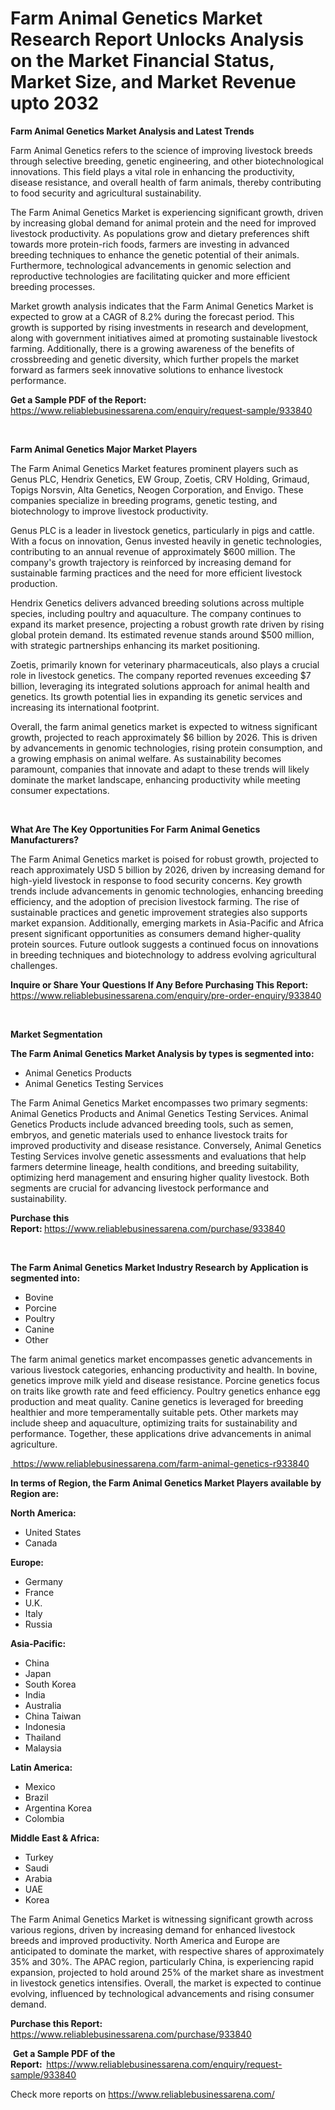 <p><h1>Farm Animal Genetics Market Research Report Unlocks Analysis on the Market Financial Status, Market Size, and Market Revenue upto 2032</h1></p><p><strong>Farm Animal Genetics Market Analysis and Latest Trends</strong></p>
<p><p>Farm Animal Genetics refers to the science of improving livestock breeds through selective breeding, genetic engineering, and other biotechnological innovations. This field plays a vital role in enhancing the productivity, disease resistance, and overall health of farm animals, thereby contributing to food security and agricultural sustainability.</p><p>The Farm Animal Genetics Market is experiencing significant growth, driven by increasing global demand for animal protein and the need for improved livestock productivity. As populations grow and dietary preferences shift towards more protein-rich foods, farmers are investing in advanced breeding techniques to enhance the genetic potential of their animals. Furthermore, technological advancements in genomic selection and reproductive technologies are facilitating quicker and more efficient breeding processes.</p><p>Market growth analysis indicates that the Farm Animal Genetics Market is expected to grow at a CAGR of 8.2% during the forecast period. This growth is supported by rising investments in research and development, along with government initiatives aimed at promoting sustainable livestock farming. Additionally, there is a growing awareness of the benefits of crossbreeding and genetic diversity, which further propels the market forward as farmers seek innovative solutions to enhance livestock performance.</p></p>
<p><strong>Get a Sample PDF of the Report:&nbsp;</strong> <a href="https://www.reliablebusinessarena.com/enquiry/request-sample/933840?utm_campaign=3262&utm_medium=2&utm_source=Github&utm_content=ia&utm_term=07032025&utm_id=farm-animal-genetics">https://www.reliablebusinessarena.com/enquiry/request-sample/933840</a></p>
<p>&nbsp;</p>
<p><strong>Farm Animal Genetics Major Market Players</strong></p>
<p><p>The Farm Animal Genetics Market features prominent players such as Genus PLC, Hendrix Genetics, EW Group, Zoetis, CRV Holding, Grimaud, Topigs Norsvin, Alta Genetics, Neogen Corporation, and Envigo. These companies specialize in breeding programs, genetic testing, and biotechnology to improve livestock productivity.</p><p>Genus PLC is a leader in livestock genetics, particularly in pigs and cattle. With a focus on innovation, Genus invested heavily in genetic technologies, contributing to an annual revenue of approximately $600 million. The company's growth trajectory is reinforced by increasing demand for sustainable farming practices and the need for more efficient livestock production.</p><p>Hendrix Genetics delivers advanced breeding solutions across multiple species, including poultry and aquaculture. The company continues to expand its market presence, projecting a robust growth rate driven by rising global protein demand. Its estimated revenue stands around $500 million, with strategic partnerships enhancing its market positioning.</p><p>Zoetis, primarily known for veterinary pharmaceuticals, also plays a crucial role in livestock genetics. The company reported revenues exceeding $7 billion, leveraging its integrated solutions approach for animal health and genetics. Its growth potential lies in expanding its genetic services and increasing its international footprint.</p><p>Overall, the farm animal genetics market is expected to witness significant growth, projected to reach approximately $6 billion by 2026. This is driven by advancements in genomic technologies, rising protein consumption, and a growing emphasis on animal welfare. As sustainability becomes paramount, companies that innovate and adapt to these trends will likely dominate the market landscape, enhancing productivity while meeting consumer expectations.</p></p>
<p>&nbsp;</p>
<p><strong>What Are The Key Opportunities For Farm Animal Genetics Manufacturers?</strong></p>
<p><p>The Farm Animal Genetics market is poised for robust growth, projected to reach approximately USD 5 billion by 2026, driven by increasing demand for high-yield livestock in response to food security concerns. Key growth trends include advancements in genomic technologies, enhancing breeding efficiency, and the adoption of precision livestock farming. The rise of sustainable practices and genetic improvement strategies also supports market expansion. Additionally, emerging markets in Asia-Pacific and Africa present significant opportunities as consumers demand higher-quality protein sources. Future outlook suggests a continued focus on innovations in breeding techniques and biotechnology to address evolving agricultural challenges.</p></p>
<p><strong>Inquire or Share Your Questions If Any Before Purchasing This Report:</strong> <a href="https://www.reliablebusinessarena.com/enquiry/pre-order-enquiry/933840?utm_campaign=3262&utm_medium=2&utm_source=Github&utm_content=ia&utm_term=07032025&utm_id=farm-animal-genetics">https://www.reliablebusinessarena.com/enquiry/pre-order-enquiry/933840</a></p>
<p>&nbsp;</p>
<p><strong>Market Segmentation</strong></p>
<p><strong>The Farm Animal Genetics Market Analysis by types is segmented into:</strong></p>
<p><ul><li>Animal Genetics Products</li><li>Animal Genetics Testing Services</li></ul></p>
<p><p>The Farm Animal Genetics Market encompasses two primary segments: Animal Genetics Products and Animal Genetics Testing Services. Animal Genetics Products include advanced breeding tools, such as semen, embryos, and genetic materials used to enhance livestock traits for improved productivity and disease resistance. Conversely, Animal Genetics Testing Services involve genetic assessments and evaluations that help farmers determine lineage, health conditions, and breeding suitability, optimizing herd management and ensuring higher quality livestock. Both segments are crucial for advancing livestock performance and sustainability.</p></p>
<p><strong>Purchase this Report:&nbsp;</strong><a href="https://www.reliablebusinessarena.com/purchase/933840?utm_campaign=3262&utm_medium=2&utm_source=Github&utm_content=ia&utm_term=07032025&utm_id=farm-animal-genetics">https://www.reliablebusinessarena.com/purchase/933840</a></p>
<p>&nbsp;</p>
<p><strong>The Farm Animal Genetics Market Industry Research by Application is segmented into:</strong></p>
<p><ul><li>Bovine</li><li>Porcine</li><li>Poultry</li><li>Canine</li><li>Other</li></ul></p>
<p><p>The farm animal genetics market encompasses genetic advancements in various livestock categories, enhancing productivity and health. In bovine, genetics improve milk yield and disease resistance. Porcine genetics focus on traits like growth rate and feed efficiency. Poultry genetics enhance egg production and meat quality. Canine genetics is leveraged for breeding healthier and more temperamentally suitable pets. Other markets may include sheep and aquaculture, optimizing traits for sustainability and performance. Together, these applications drive advancements in animal agriculture.</p></p>
<p><a href="https://www.reliablebusinessarena.com/farm-animal-genetics-r933840?utm_campaign=3262&utm_medium=2&utm_source=Github&utm_content=ia&utm_term=07032025&utm_id=farm-animal-genetics">&nbsp;https://www.reliablebusinessarena.com/farm-animal-genetics-r933840</a></p>
<p><strong>In terms of Region, the Farm Animal Genetics Market Players available by Region are:</strong></p>
<p>
    <p> <strong> North America: </strong>
        <ul>
            <li>United States</li>
            <li>Canada</li>
        </ul>
        </p> 
    <p> <strong> Europe: </strong>
        <ul>
            <li>Germany</li>
            <li>France</li>
            <li>U.K.</li>
            <li>Italy</li>
            <li>Russia</li>
        </ul>
        </p> 
    <p> <strong> Asia-Pacific: </strong>
        <ul>
            <li>China</li>
            <li>Japan</li>
            <li>South Korea</li>
            <li>India</li>
            <li>Australia</li>
            <li>China Taiwan</li>
            <li>Indonesia</li>
            <li>Thailand</li>
            <li>Malaysia</li>
        </ul>
        </p> 
    <p> <strong> Latin America: </strong>
        <ul>
            <li>Mexico</li>
            <li>Brazil</li>
            <li>Argentina Korea</li>
            <li>Colombia</li>
        </ul>
        </p> 
    <p> <strong> Middle East & Africa: </strong>
        <ul>
            <li>Turkey</li>
            <li>Saudi</li>
            <li>Arabia</li>
            <li>UAE</li>
            <li>Korea</li>
        </ul>
    </p>
    </p>
<p><p>The Farm Animal Genetics Market is witnessing significant growth across various regions, driven by increasing demand for enhanced livestock breeds and improved productivity. North America and Europe are anticipated to dominate the market, with respective shares of approximately 35% and 30%. The APAC region, particularly China, is experiencing rapid expansion, projected to hold around 25% of the market share as investment in livestock genetics intensifies. Overall, the market is expected to continue evolving, influenced by technological advancements and rising consumer demand.</p></p>
<p><strong>Purchase this Report: </strong><a href="https://www.reliablebusinessarena.com/purchase/933840?utm_campaign=3262&utm_medium=2&utm_source=Github&utm_content=ia&utm_term=07032025&utm_id=farm-animal-genetics">https://www.reliablebusinessarena.com/purchase/933840</a></p>
<p>&nbsp;<strong>Get a Sample PDF of the Report:&nbsp;&nbsp;</strong><a href="https://www.reliablebusinessarena.com/enquiry/request-sample/933840?utm_campaign=3262&utm_medium=2&utm_source=Github&utm_content=ia&utm_term=07032025&utm_id=farm-animal-genetics">https://www.reliablebusinessarena.com/enquiry/request-sample/933840</a></p>
<p><strong></strong></p>
<p>Check more reports on <a href="https://www.reliablebusinessarena.com/?utm_campaign=3262&utm_medium=2&utm_source=Github&utm_content=ia&utm_term=07032025&utm_id=farm-animal-genetics">https://www.reliablebusinessarena.com/</a></p>